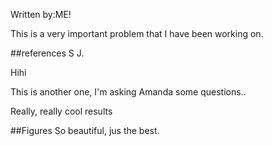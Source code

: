 Written by:ME!


This is a very important problem that I have been working on.

##references
S J.

Hihi

This is another one, I'm asking Amanda some questions..


Really, really cool results


##Figures
So beautiful, jus the best.
